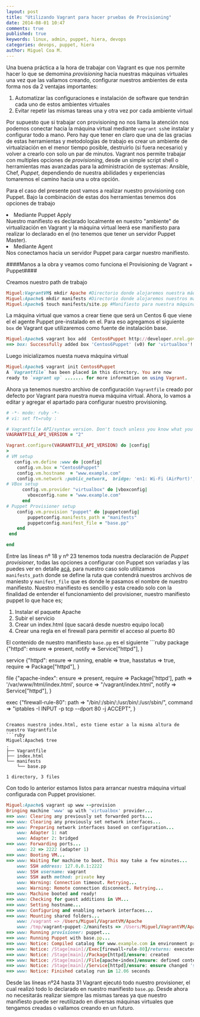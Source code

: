 ```yaml
---
layout: post
title: "Utilizando Vagrant para hacer pruebas de Provisioning"
date: 2014-08-01 10:47
comments: true
published: true
keywords: linux, admin, puppet, hiera, devops
categories: devops, puppet, hiera
author: Miguel Coa M.
---
```

Una buena práctica a la hora de trabajar con Vagrant es que nos permite hacer lo que se demomina <i>provisioning</i> hacia nuestras máquinas virtuales una vez que las vallamos creando, configurar nuestros ambientes de esta forma nos da  2 ventajas importantes:
<ol>
<li>Automatizar las configuraciones e instalación de software que tendrán cada uno de estos ambientes virtuales</li>
<li>Evitar repetir las mismas tareas una y otra vez por cada ambiente virtual</li>
</ol>

Por supuesto que si trabajar con provisioning no nos llama la atención nos podemos conectar hacia la máquina virtual mediante <code>vagrant ssh</code>e instalar y configurar todo a mano. Pero hay que tener en claro que una de las gracias de estas herramientas y metodologías de trabajo es crear un ambiente de virtualziación en el menor tiempo posible, destruirlo (si fuera necesario) y volver a crearlo con solo un par de minutos.
Vagrant nos permite trabajar con multiples opciones de <i>provisioning</i>, desde un simple script shell o herramientas mas avanzadas para la administración de systemas: Ansible, Chef, <i>Puppet</i>, dependiendo de nuestra abilidades y experiencias tomaremos el camino hacia una u otra opción. 

Para el caso del presente post vamos a realizar nuestro provisioning con Puppet. Bajo la combinación de estas dos herramientas tenemos dos opciones de trabajo
<li>Mediante Puppet Apply</li> Nuestro manifiesto es declarado localmente en nuestro "ambiente" de virtualización en Vagrant y la máquina virtual leerá ese manifiesto para realizar lo declarado en el (no tenemos que tener un servidor Puppet Master).
<li>Mediante Agent</li> Nos conectamos hacia un servidor Puppet para cargar nuestro manifiesto.

####Manos a la obra y veamos como funciona el Provisioning de Vagrant + Puppet####

Creamos nuestro path de trabajo
```ruby
Miguel:VagrantVM$ mkdir Apache #Directorio donde alojaremos nuestra máquina virtual
Miguel:Apache$ mkdir manifests #Directorio donde alojaremos nuestros manifiestos
Miguel:Apache$ touch manifests/site.pp #Manifiesto para nuestra máquina virtual
```
La máquina virtual que vamos a crear tiene que será un Centos 6 que viene  el el agente Puppet pre-instalado en el. Para eso agregamos el siguiente <code>box</code> de Vagrant que utilizaremos como fuente de instalación base.
```ruby
Miguel:Apache$ vagrant box add  Centos6Puppet http://developer.nrel.gov/downloads/vagrant-boxes/CentOS-6.4-x86_64-v20131103.box
==> box: Successfully added box 'Centos6Puppet' (v0) for 'virtualbox'!
```
Luego inicializamos nuesta nueva máquina virtual
```ruby
Miguel:Apache$ vagrant init Centos6Puppet
A `Vagrantfile` has been placed in this directory. You are now
ready to `vagrant up` ....... for more information on using Vagrant.
```
Ahora ya tenemos nuestro archivo de configuración <code>Vagrantfile</code> creado por defecto por Vagrant para nuestra nueva máquina virtual. Ahora, lo vamos a editar y agregar el apartado para configurar nuestro provisioning.
```ruby
# -*- mode: ruby -*-
# vi: set ft=ruby :

# Vagrantfile API/syntax version. Don't touch unless you know what you're doing!
VAGRANTFILE_API_VERSION = "2"

Vagrant.configure(VAGRANTFILE_API_VERSION) do |config|
>
# VM setup 
   config.vm.define :www do |config| 
   	config.vm.box = "Centos6Puppet"
   	config.vm.hostname  = "www.example.com"
	config.vm.network :public_network,  bridge: 'en1: Wi-Fi (AirPort)', ip: "192.168.1.37"
# VBox setup
      config.vm.provider "virtualbox" do |vboxconfig|
        vboxconfig.name = "www.example.com"
      end
# Puppet Provisioner setup
    config.vm.provision "puppet" do |puppetconfig|
        puppetconfig.manifests_path = "manifests"
        puppetconfig.manifest_file = "base.pp"
    end
 end

end

```
Entre las líneas nº 18 y  nº 23 tenemos toda nuestra declaración de <i>Puppet provisioner</i>, todas las opciones a configurar con Puppet son variadas y las puedes ver en detalle [acá](https://docs.vagrantup.com/v2/provisioning/puppet_apply.html), para nuestro caso solo utilizamos <code>manifests_path</code> donde se define la ruta que contendrá nuestros archivos de maniesto y <code>manifest_file</code> que es donde le pasamos el nombre de nuestro manifiesto.
Nuestro manifiesto es sencillo y esta creado solo con la finalidad de entender el funcionamiento del provisioner, nuestro manifiesto puppet lo que hace es; 
<ol>
<li> Instalar el paquete Apache </li>
<li> Subir el servicio</li>
<li> Crear un index.html (que sacará desde nuestro equipo local)</li>
<li> Crear una regla en el firewall para permitir el acceso al puerto 80 </li>
</ol>
El contenido de nuestro manifiesto <code>base.pp</code> es el siguiente
```ruby
package {"httpd":
	ensure => present,
	notify => Service["httpd"],	
}

service {"httpd":
	ensure    => running,
	enable    => true,
	hasstatus => true,
    	require   => Package["httpd"],
}

file {"apache-index":
        ensure  => present,
        require => Package['httpd'],
   	path    => '/var/www/html/index.html',
        source  => "/vagrant/index.html",
	notify  => Service["httpd"],
}

exec {"firewall-rule-80":
        path    =>  "/bin/:/sbin/:/usr/bin/:/usr/sbin/", 
	command => "iptables -I INPUT -p tcp --dport 80 -j ACCEPT",
}
```

Creamos nuestro index.html, esto tiene estar a la misma altura de nuestro Vagrantfile
```ruby
Miguel:Apache$ tree
.
├── Vagrantfile
├── index.html
└── manifests
    └── base.pp

1 directory, 3 files
```
Con todo lo anterior estamos listos para arrancar nuestra máquina virtual configurada con Puppet provisioner.
```ruby
Miguel:Apache$ vagrant up www --provision 
Bringing machine 'www' up with 'virtualbox' provider...
==> www: Clearing any previously set forwarded ports...
==> www: Clearing any previously set network interfaces...
==> www: Preparing network interfaces based on configuration...
    www: Adapter 1: nat
    www: Adapter 2: bridged
==> www: Forwarding ports...
    www: 22 => 2222 (adapter 1)
==> www: Booting VM...
==> www: Waiting for machine to boot. This may take a few minutes...
    www: SSH address: 127.0.0.1:2222
    www: SSH username: vagrant
    www: SSH auth method: private key
    www: Warning: Connection timeout. Retrying...
    www: Warning: Remote connection disconnect. Retrying...
==> www: Machine booted and ready!
==> www: Checking for guest additions in VM...
==> www: Setting hostname...
==> www: Configuring and enabling network interfaces...
==> www: Mounting shared folders...
    www: /vagrant => /Users/Miguel/VagrantVM/Apache
    www: /tmp/vagrant-puppet-2/manifests => /Users/Miguel/VagrantVM/Apache/manifests
==> www: Running provisioner: puppet...
==> www: Running Puppet with base.pp...
==> www: Notice: Compiled catalog for www.example.com in environment production in 0.56 seconds
==> www: Notice: /Stage[main]//Exec[firewall-rule-80]/returns: executed successfully
==> www: Notice: /Stage[main]//Package[httpd]/ensure: created
==> www: Notice: /Stage[main]//File[apache-index]/ensure: defined content as '{md5}0f25e63c5ca1dbb91163ad16c3ee4bde'
==> www: Notice: /Stage[main]//Service[httpd]/ensure: ensure changed 'stopped' to 'running'
==> www: Notice: Finished catalog run in 12.06 seconds
```
Desde las líneas nº24 hasta 31 Vagrant ejecutó todo nuestro provisioner, el cual realizó todo lo declarado en nuestro manifiesto <code>base.pp</code>. Desde ahora no necesitarás realizar siempre las mismas tareas ya que nuestro manifiesto puede ser reutilizado en diversas máquinas virtuales que tengamos creadas o vallamos creando en un futuro.
